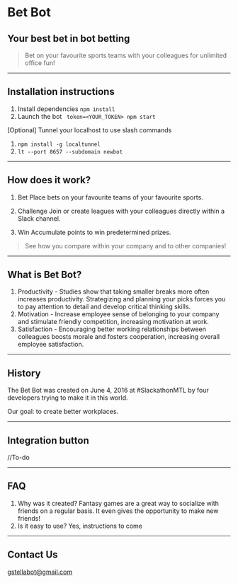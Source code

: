 # Bet Bot
## Your best bet in bot betting
>Bet on your favourite sports teams with your colleagues for unlimited office fun!

---    

## Installation instructions

1. Install dependencies ```npm install```
2. Launch the bot ``` token=<YOUR_TOKEN> npm start```

[Optional] Tunnel your localhost to use slash commands

1. ```npm install -g localtunnel``` 
2. ```lt --port 8657 --subdomain newbot```
    
---    
    
## How does it work?

1. Bet
Place bets on your favourite teams of your favourite sports.

2. Challenge
Join or create leagues with your colleagues directly within a Slack channel.

3. Win
Accumulate points to win predetermined prizes.

>See how you compare within your company and to other companies!

---    

## What is Bet Bot?
1. Productivity - Studies show that taking smaller breaks more often increases productivity. Strategizing and planning your picks forces you to pay attention to detail and develop critical thinking skills. 
2. Motivation - Increase employee sense of belonging to your company and stimulate friendly competition, increasing motivation at work.
3. Satisfaction - Encouraging better working relationships between colleagues boosts morale and fosters cooperation, increasing overall employee satisfaction.

---    

## History
The Bet Bot was created on June 4, 2016 at #SlackathonMTL by four developers trying to make it in this world. 

Our goal: to create better workplaces.

---    

## Integration button

//To-do

---    

## FAQ
1. Why was it created?
    Fantasy games are a great way to socialize with friends on a regular basis. It even gives the opportunity to make new friends!
2. Is it easy to use?
    Yes, instructions to come

---    

## Contact Us
gstellabot@gmail.com 


